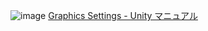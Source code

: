 
![image](https://gyazo.com/cce67a64283f48772668bc51175c4f45/thumb/1000)
[Graphics Settings - Unity マニュアル](https://docs.unity3d.com/ja/current/Manual/class-GraphicsSettings.html)
